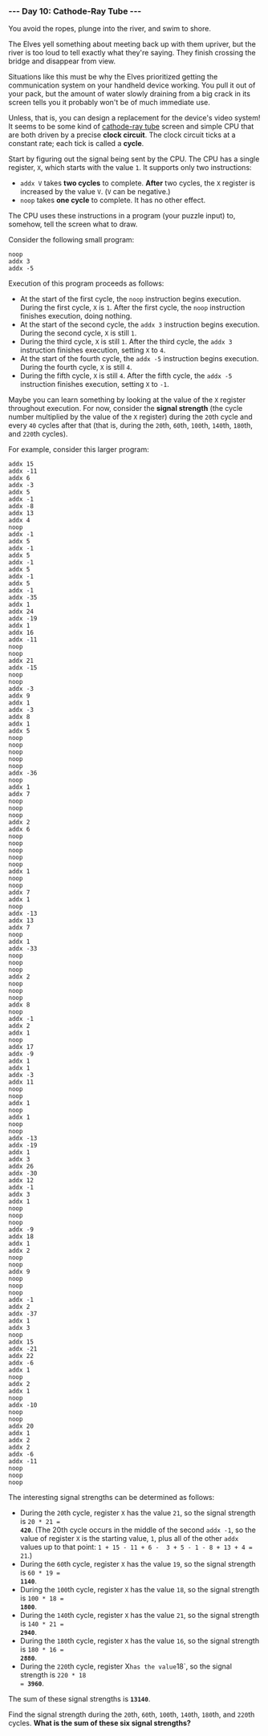 ### --- Day 10: Cathode-Ray Tube ---

You avoid the ropes, plunge into the river, and swim to shore.

The Elves yell something about meeting back up with them upriver, but the river 
is too loud to tell exactly what they're saying. They finish crossing 
the bridge and disappear from view.

Situations like this must be why the Elves prioritized getting the 
communication system on your handheld device working. You pull it out of 
your pack, but the amount of water slowly draining from a big crack in its 
screen tells you it probably won't be of much immediate use.

Unless, that is, you can design a replacement for the device's video 
system! It seems to be some kind of [cathode-ray tube](https://en.wikipedia.org/wiki/Cathode-ray_tube) screen and simple CPU 
that are both driven by a precise **clock circuit**. The clock circuit ticks 
at a constant rate; each tick is called a **cycle**.

Start by figuring out the signal being sent by the CPU. The CPU has a 
single register, `X`, which starts with the value `1`. It supports only two 
instructions:

- `addx V` takes **two cycles** to complete. **After** two cycles, the `X` register 
is increased by the value `V`. (`V` can be negative.)
- `noop` takes **one cycle** to complete. It has no other effect.

The CPU uses these instructions in a program (your puzzle input) to, 
somehow, tell the screen what to draw.

Consider the following small program:
```
noop
addx 3
addx -5
```
Execution of this program proceeds as follows:

- At the start of the first cycle, the `noop` instruction begins 
execution. During the first cycle, `X` is `1`. After the first cycle, the 
`noop` instruction finishes execution, doing nothing.
- At the start of the second cycle, the `addx 3` instruction begins 
execution. During the second cycle, `X` is still `1`.
- During the third cycle, `X` is still `1`. After the third cycle, the 
`addx 3` instruction finishes execution, setting `X` to `4`.
- At the start of the fourth cycle, the `addx -5` instruction begins 
execution. During the fourth cycle, `X` is still `4`.
- During the fifth cycle, `X` is still `4`. After the fifth cycle, the 
`addx -5` instruction finishes execution, setting `X` to `-1`.

Maybe you can learn something by looking at the value of the `X` register 
throughout execution. For now, consider the **signal strength** (the cycle 
number multiplied by the value of the `X` register) during the `20`th cycle 
and every `40` cycles after that (that is, during the `20`th, `60`th, `100`th, 
`140`th, `180`th, and `220`th cycles).

For example, consider this larger program:
```
addx 15
addx -11
addx 6
addx -3
addx 5
addx -1
addx -8
addx 13
addx 4
noop
addx -1
addx 5
addx -1
addx 5
addx -1
addx 5
addx -1
addx 5
addx -1
addx -35
addx 1
addx 24
addx -19
addx 1
addx 16
addx -11
noop
noop
addx 21
addx -15
noop
noop
addx -3
addx 9
addx 1
addx -3
addx 8
addx 1
addx 5
noop
noop
noop
noop
noop
addx -36
noop
addx 1
addx 7
noop
noop
noop
addx 2
addx 6
noop
noop
noop
noop
noop
addx 1
noop
noop
addx 7
addx 1
noop
addx -13
addx 13
addx 7
noop
addx 1
addx -33
noop
noop
noop
addx 2
noop
noop
noop
addx 8
noop
addx -1
addx 2
addx 1
noop
addx 17
addx -9
addx 1
addx 1
addx -3
addx 11
noop
noop
addx 1
noop
addx 1
noop
noop
addx -13
addx -19
addx 1
addx 3
addx 26
addx -30
addx 12
addx -1
addx 3
addx 1
noop
noop
noop
addx -9
addx 18
addx 1
addx 2
noop
noop
addx 9
noop
noop
noop
addx -1
addx 2
addx -37
addx 1
addx 3
noop
addx 15
addx -21
addx 22
addx -6
addx 1
noop
addx 2
addx 1
noop
addx -10
noop
noop
addx 20
addx 1
addx 2
addx 2
addx -6
addx -11
noop
noop
noop
```
The interesting signal strengths can be determined as follows:

- During the `20`th cycle, register `X` has the value `21`, so the signal 
strength is <code>20 * 21 = <b>420</b></code>. (The 20th cycle occurs in the middle of the 
second `addx -1`, so the value of register `X` is the starting value, `1`, 
plus all of the other `addx` values up to that point: `1 + 15 - 11 + 6 - 
3 + 5 - 1 - 8 + 13 + 4 = 21`.)
- During the `60`th cycle, register `X` has the value `19`, so the signal 
strength is <code>60 * 19 = <b>1140</b></code>.
- During the `100`th cycle, register `X` has the value `18`, so the signal 
strength is <code>100 * 18 = <b>1800</b></code>.
- During the `140`th cycle, register `X` has the value `21`, so the signal 
strength is <code>140 * 21 = <b>2940</b></code>.
- During the `180`th cycle, register `X` has the value `16`, so the signal 
strength is <code>180 * 16 = <b>2880</b></code>.
- During the `220`th cycle, register X` has the value `18`, so the signal 
strength is <code>220 * 18 = <b>3960</b></code>.

The sum of these signal strengths is **`13140`**.

Find the signal strength during the `20`th, `60`th, `100`th, `140`th, `180`th, and 
`220`th cycles. **What is the sum of these six signal strengths?**